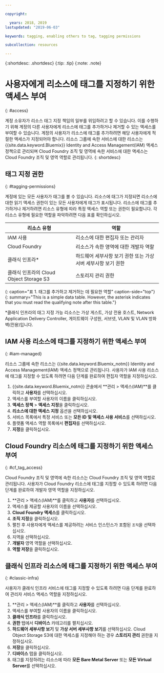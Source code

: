 ```yaml
---

copyright:

  years: 2018, 2019
lastupdated: "2019-06-03"

keywords: tagging, enabling others to tag, tagging permissions

subcollection: resources

---
```


{:shortdesc: .shortdesc}
{:tip: .tip}
{:note: .note}


# 사용자에게 리소스에 태그를 지정하기 위한 액세스 부여
{: #access}

계정 소유자가 리소스 태그 지정 책임의 일부를 위임하려고 할 수 있습니다. 이를 수행하기 위해 계정의 다른 사용자에게 리소스에 태그를 추가하거나 제거할 수 있는 액세스를 부여할 수 있습니다. 계정의 사용자가 리소스에 태그를 추가하려면 해당 사용자에게 적절한 액세스가 지정되어야 합니다. 리소스 그룹에 속한 서비스에 대한 리소스는 {{site.data.keyword.Bluemix}} Identity and Access Management(IAM) 액세스 정책으로 관리되며 Cloud Foundry 조직 및 영역에 속한 서비스에 대한 액세스는 Cloud Foundry 조직 및 영역 역할로 관리됩니다.
{: shortdesc}

## 태그 지정 권한
{: #tagging-permissions}

계정에 있는 모든 사용자가 태그를 볼 수 있습니다. 리소스에 태그가 지정되면 리소스에 대한 읽기 액세스 권한이 있는 모든 사용자에게 태그가 표시됩니다. 리소스에 태그를 추가하거나 제거하려면 리소스 유형에 따라 특정 액세스 역할 또는 권한이 필요합니다. 각 리소스 유형에 필요한 역할을 파악하려면 다음 표를 확인하십시오.


|리소스 유형 |역할 |
|--------|---------------|
|IAM 사용 |리소스에 대한 편집자 또는 관리자 |
|Cloud Foundry |리소스가 속한 영역에 대한 개발자 역할  |
|클래식 인프라*|하드웨어 세부사항 보기 권한 또는 가상 서버 세부사항 보기 권한 |
|클래식 인프라의 Cloud Object Storage S3 |스토리지 관리 권한 |
{: caption="표 1. 태그를 추가하고 제거하는 데 필요한 역할" caption-side="top"}
{: summary="This is a simple data table. However, the asterisk indicates that you must read the qualifying note after this table."}

*클래식 인프라의 태그 지정 가능 리소스는 가상 게스트, 가상 전용 호스트, Network Application Delivery Controller, 게이트웨이 구성원, 서브넷, VLAN 및 VLAN 방화벽(전용)입니다.


## IAM 사용 리소스에 태그를 지정하기 위한 액세스 부여
{: #iam-managed}

리소스 그룹에 속한 리소스는 {{site.data.keyword.Bluemix_notm}} Identity and Access Management(IAM) 액세스 정책으로 관리됩니다. 사용자가 IAM 사용 리소스에 태그를 지정할 수 있도록 하려면 다음 단계를 완료하여 편집자 역할을 지정하십시오.

  1. {{site.data.keyword.Bluemix_notm}} 콘솔에서 **관리 > 액세스(IAM)**를 클릭하고 **사용자**를 선택하십시오.
  2. 액세스를 부여할 사용자의 이름을 클릭하십시오.
  3. **액세스 정책** > **액세스 지정**을 클릭하십시오.
  4. **리소스에 대한 액세스 지정** 옵션을 선택하십시오.
  5. 서비스 목록에서 특정 서비스 또는 **모든 ID 및 액세스 사용 서비스**를 선택하십시오.
  6. 플랫폼 액세스 역할 목록에서 **편집자**를 선택하십시오.
  7. **지정**을 클릭하십시오.

## Cloud Foundry 리소스에 태그를 지정하기 위한 액세스 부여
{: #cf_tag_access}

Cloud Foundry 조직 및 영역에 속한 리소스는 Cloud Foundry 조직 및 영역 역할로 관리됩니다. 사용자가 Cloud Foundry 리소스에 태그를 지정할 수 있도록 하려면 다음 단계를 완료하여 개발자 영역 역할을 지정하십시오.

 1. **관리 > 액세스(IAM)**를 클릭하고 **사용자**를 선택하십시오.
2. 액세스를 제공할 사용자의 이름을 선택하십시오.
3. **Cloud Foundry 액세스**를 클릭하십시오.
4. **조직 지정**을 클릭하십시오.
5. 펼친 후 사용자에게 액세스를 제공하려는 서비스 인스턴스가 포함된 `조직`을 선택하십시오.
6. 지역을 선택하십시오.
7. **개발자** 영역 역할을 선택하십시오.
8. **역할 저장**을 클릭하십시오.

## 클래식 인프라 리소스에 태그를 지정하기 위한 액세스 부여
{: #classic-infra}

사용자가 클래식 인프라 서비스에 태그를 지정할 수 있도록 하려면 다음 단계를 완료하여 관리자 서비스 액세스 역할을 지정하십시오.

  1. **관리 > 액세스(IAM)**를 클릭하고 **사용자**를 선택하십시오.
  2. 액세스를 부여할 사용자의 이름을 클릭하십시오.
  3. **클래식 인프라**를 클릭하십시오.
  4. **권한** 탭에서 **디바이스** 카테고리를 펼치십시오.
  5. **하드웨어 세부사항 보기** 및 **가상 서버 세부사항 보기**를 선택하십시오. Cloud Object Storage S3에 대한 액세스를 지정해야 하는 경우 **스토리지 관리** 권한을 지정하십시오.
  6. **저장**을 클릭하십시오.
  7. **디바이스** 탭을 클릭하십시오.
  8. 태그를 지정하려는 리소스에 따라 **모든 Bare Metal Server** 또는 **모든 Virtual Server**를 선택하십시오.
